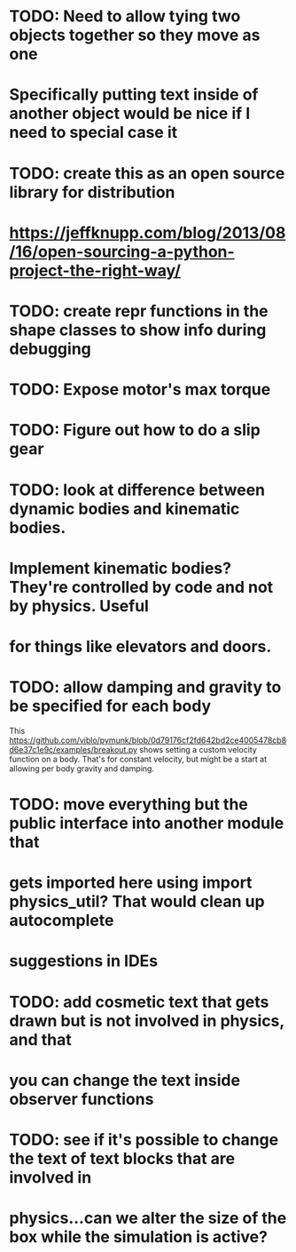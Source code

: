# TODO: Need to allow tying two objects together so they move as one
# Specifically putting text inside of another object would be nice if I need to special case it

# TODO: create this as an open source library for distribution
# https://jeffknupp.com/blog/2013/08/16/open-sourcing-a-python-project-the-right-way/

# TODO: create __repr__ functions in the shape classes to show info during debugging

# TODO: Expose motor's max torque

# TODO: Figure out how to do a slip gear

# TODO: look at difference between dynamic bodies and kinematic bodies.
# Implement kinematic bodies?  They're controlled by code and not by physics.  Useful
# for things like elevators and doors.

# TODO: allow damping and gravity to be specified for each body
This https://github.com/viblo/pymunk/blob/0d79176cf2fd642bd2ce4005478cb8d6e37c1e9c/examples/breakout.py
shows setting a custom velocity function on a body.  That's for constant velocity, but might
be a start at allowing per body gravity and damping.

# TODO: move everything but the public interface into another module that
# gets imported here using import physics_util?  That would clean up autocomplete
# suggestions in IDEs

# TODO: add cosmetic text that gets drawn but is not involved in physics, and that
# you can change the text inside observer functions

# TODO: see if it's possible to change the text of text blocks that are involved in
# physics...can we alter the size of the box while the simulation is active?
